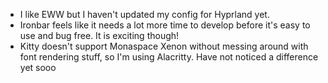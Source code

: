 - I like EWW but I haven't updated my config for Hyprland yet.
- Ironbar feels like it needs a lot more time to develop before it's easy to use and bug free. It is exciting though!
- Kitty doesn't support Monaspace Xenon without messing around with font rendering stuff, so I'm using Alacritty. Have not noticed a difference yet sooo